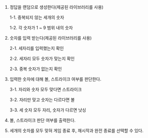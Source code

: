 1. 정답을 랜덤으로 생성한다(제공된 라이브러리를 사용)

   1-1. 중복되지 않는 세개의 숫자

   1-2. 각 숫자가 1 ~ 9 범위 내의 숫자


2. 숫자를 입력 받는다(제공된 라이브러리를 사용)

   2-1. 세자리를 입력했는지 확인

   2-2. 세자리 모두 숫자가 맞는지 확인

   2-3. 중복 숫자가 없는지 확인


3. 입력한 숫자에 대해 볼, 스트라이크 여부를 판단한다.

   3-1. 자리와 숫자 모두 맞다면 스트라이크

   3-2. 자리만 맞고 숫자는 다르다면 볼

   3-3. 세 숫자 모두 자리, 숫자가 다르면 낫싱


4. 볼, 스트라이크 판단 여부를 출력한다.


5. 세개의 숫자를 모두 맞혀 게임 종료 후, 재시작과 완전 종료를 선택할 수 있다.